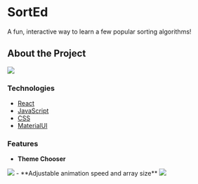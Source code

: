 # SortEd

A fun, interactive way to learn a few popular sorting algorithms!

## About the Project
<img src="https://media.giphy.com/media/bD867j5eimIyRYXmKS/giphy.gif" />

### Technologies
  * [React](https://reactjs.org/)
  * [JavaScript](https://www.javascript.com/)
  *  [CSS](http://www.css3.info/)
  *  [MaterialUI](https://material-ui.com/)

### Features
  - **Theme Chooser**
 <img src="https://media.giphy.com/media/qv5NoSe3jf57WGCwOK/giphy.gif" />
   - **Adjustable animation speed and array size**
 <img src="https://media.giphy.com/media/eW2wYR9duzwSw5kxaZ/giphy.gif" />
